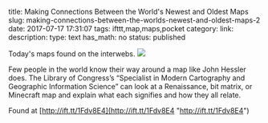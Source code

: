 title: Making Connections Between the World's Newest and Oldest Maps
slug: making-connections-between-the-worlds-newest-and-oldest-maps-2
date: 2017-07-17 17:31:07
tags: ifttt,map,maps,pocket
category: 
link: 
description: 
type: text
has_math: no
status: published

Today's maps found on the interwebs. ![](http://ift.tt/1Lu7DHO)  
  

Few people in the world know their way around a map like John Hessler does. The Library of Congress’s “Specialist in Modern Cartography and Geographic Information Science” can look at a Renaissance, bit matrix, or Minecraft map and explain what each signifies and how they all relate.  
  

Found at [http://ift.tt/1Fdv8E4](http://ift.tt/1Fdv8E4 "http://ift.tt/1Fdv8E4")



